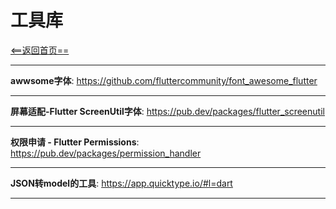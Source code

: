 # 工具库


[<==返回首页==](https://github.com/fengyongge/AppOpenCollect/tree/master/Flutter)

---

**awwsome字体**:  https://github.com/fluttercommunity/font_awesome_flutter

---

**屏幕适配-Flutter ScreenUtil字体**:  https://pub.dev/packages/flutter_screenutil

---

**权限申请 - Flutter Permissions**:  https://pub.dev/packages/permission_handler

---

**JSON转model的工具**:  https://app.quicktype.io/#l=dart

---






